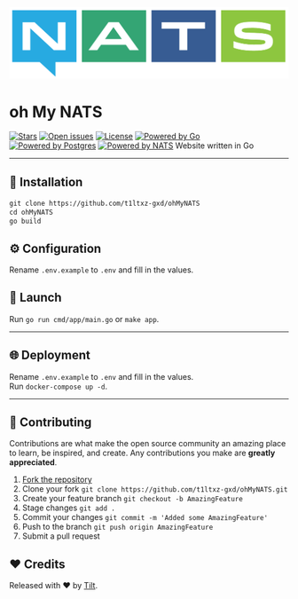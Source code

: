 [![Preview](public/preview.png)](https://github.com/t1ltxz-gxd/ohMyNATS)


# oh My NATS 
[![Stars](https://custom-icon-badges.demolab.com/github/stars/t1ltxz-gxd/ohMyNATS?logo=star)](https://github.com/t1ltxz-gxd/ohMyNATS/stargazers')
[![Open issues](https://custom-icon-badges.demolab.com/github/issues-raw/t1ltxz-gxd/ohMyNATS?logo=issue)](https://github.com/t1ltxz-gxd/ohMyNATS/issues)
[![License](https://custom-icon-badges.demolab.com/github/license/t1ltxz-gxd//ohMyNATS?logo=law)](https://github.com/DenverCoder1/custom-icon-badges/blob/main/LICENSE?rgh-link-date=2023-03-15T18%3A10%3A26Z "license MIT")
[![Powered by Go](https://custom-icon-badges.herokuapp.com/badge/-Powered%20by%20Go-0d1620?logo=go)](https://go.dev/ "Powered by GO")
[![Powered by Postgres](https://custom-icon-badges.herokuapp.com/badge/-Powered%20by%20PosgreSQL-0d1620?logo=postgres)](https://github.com/postgres/postgres "Powered by Postgres")
[![Powered by NATS](https://custom-icon-badges.herokuapp.com/badge/-Powered%20by%20NATS-0d1620?logo=nats)](https://github.com/nats-io/nats.go "Powered by NATS")
Website written in Go
___

## 🧩 Installation
```
git clone https://github.com/t1ltxz-gxd/ohMyNATS 
cd ohMyNATS
go build
```

## ⚙ Configuration
Rename `.env.example` to `.env` and fill in the values.

## 🚀 Launch
Run `go run cmd/app/main.go` or `make app`.
___

## 🌐 Deployment
Rename `.env.example` to `.env` and fill in the values. \
Run `docker-compose up -d`.
___



## 🤝 Contributing

Contributions are what make the open source community an amazing place to learn, be inspired, and create.
Any contributions you make are **greatly appreciated**.

1. [Fork the repository](https://github.com/t1ltxz-gxd/ohMyNATS/fork)
2. Clone your fork `git clone https://github.com/t1ltxz-gxd/ohMyNATS.git`
3. Create your feature branch `git checkout -b AmazingFeature`
4. Stage changes `git add .`
5. Commit your changes `git commit -m 'Added some AmazingFeature'`
6. Push to the branch `git push origin AmazingFeature`
7. Submit a pull request

## ❤️ Credits

Released with ❤️ by [Tilt](https://github.com/t1ltxz-gxd).
